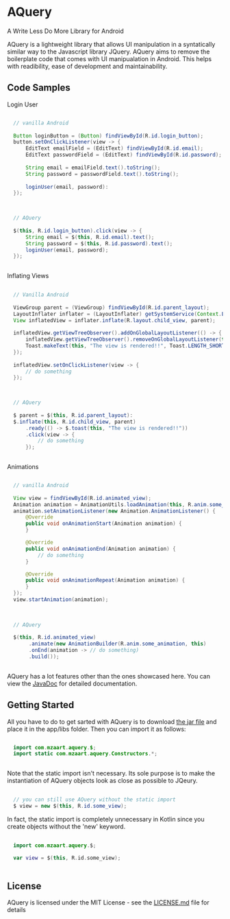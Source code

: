 # AQuery
A Write Less Do More Library for Android

AQuery is a lightweight library that allows UI manipulation in a syntatically similar way to the Javascript library JQuery. AQuery aims to remove the boilerplate code that comes with UI manipualation in Android. This helps with readibility, ease of development and maintainability.

## Code Samples

Login User

```java

  // vanilla Android
  
  Button loginButton = (Button) findViewById(R.id.login_button);
  button.setOnClickListener(view -> {
      EditText emailField = (EditText) findViewById(R.id.email);       
      EditText passwordField = (EditText) findViewById(R.id.password);
      
      String email = emailField.text().toString();
      String password = passwordField.text().toString();
      
      loginUser(email, password):
  });
  
```

```java

  // AQuery
  
  $(this, R.id.login_button).click(view -> {
      String email = $(this, R.id.email).text();
      String password = $(this, R.id.password).text();
      loginUser(email, password);
  });
  
```


Inflating Views

```java
  
  // Vanilla Android
  
  ViewGroup parent = (ViewGroup) findViewById(R.id.parent_layout);
  LayoutInflater inflater = (LayoutInflater) getSystemService(Context.LAYOUT_INFLATER_SERVICE);
  View inflatedView = inflater.inflate(R.layout.child_view, parent);
  
  inflatedView.getViewTreeObserver().addOnGlobalLayoutListener(() -> {
      inflatedView.getViewTreeObserver().removeOnGlobalLayoutListener(this); 
      Toast.makeText(this, "The view is rendered!!", Toast.LENGTH_SHORT).show();
  });
  
  inflatedView.setOnClickListener(view -> {
      // do something
  });
  
```

```java

  // AQuery
  
  $ parent = $(this, R.id.parent_layout):
  $.inflate(this, R.id.child_view, parent)
      .ready(() -> $.toast(this, "The view is rendered!!"))
      .click(view -> {
          // do something
      });
          
```


Animations

```java

  // vanilla Android
  
  View view = findViewById(R.id.animated_view);
  Animation animation = AnimationUtils.loadAnimation(this, R.anim.some_animation);
  animation.setAnimationListener(new Animation.AnimationListener() {
      @Override
      public void onAnimationStart(Animation animation) {
      }

      @Override
      public void onAnimationEnd(Animation animation) {
          // do something
      }

      @Override
      public void onAnimationRepeat(Animation animation) {
      }
  });
  view.startAnimation(animation);
  
```

```java
  
  // AQuery
  
  $(this, R.id.animated_view)
       .animate(new AnimationBuilder(R.anim.some_animation, this)
       .onEnd(animation -> // do something)
       .build());
       
```

AQuery has a lot features other than the ones showcased here. You can view the [JavaDoc](www.google.com) for detailed documentation.

## Getting Started

All you have to do to get sarted with AQuery is to download [the jar file](www.google.com) and place it in the app/libs folder. Then you can import it as follows:

```java

  import com.mzaart.aquery.$;
  import static com.mzaart.aquery.Constructors.*;
  
```

Note that the static import isn't necessary. Its sole purpose is to make the instantiation of AQuery objects look as close as possible to JQeury.

```java
  
  // you can still use AQuery without the static import
  $ view = new $(this, R.id.some_view);

```

In fact, the static import is completely unnecessary in Kotlin since you create objects without the 'new' keyword.

```kotlin
  
  import com.mzaart.aquery.$;
  
  var view = $(this, R.id.some_view);
  
```

## License

AQuery is licensed under the MIT License - see the [LICENSE.md](LICENSE.md) file for details
